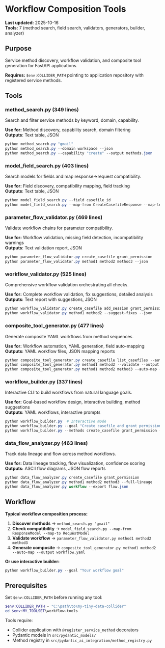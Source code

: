 # Workflow Composition Tools

**Last updated:** 2025-10-16  
**Tools:** 7 (method search, field search, validators, generators, builder, analyzer)

## Purpose

Service method discovery, workflow validation, and composite tool generation for FastAPI applications.

**Requires:** `$env:COLLIDER_PATH` pointing to application repository with registered service methods.

## Tools

### method_search.py (349 lines)
Search and filter service methods by keyword, domain, capability.

**Use for:** Method discovery, capability search, domain filtering  
**Outputs:** Text table, JSON

```powershell
python method_search.py "gmail"
python method_search.py --domain workspace --json
python method_search.py --capability "create" --output methods.json
```

### model_field_search.py (403 lines)
Search models for fields and map response→request compatibility.

**Use for:** Field discovery, compatibility mapping, field tracking  
**Outputs:** Text table, JSON

```powershell
python model_field_search.py --field casefile_id
python model_field_search.py --map-from CreateCasefileResponse --map-to UpdateCasefileRequest
```

### parameter_flow_validator.py (469 lines)
Validate workflow chains for parameter compatibility.

**Use for:** Workflow validation, missing field detection, incompatibility warnings  
**Outputs:** Text validation report, JSON

```powershell
python parameter_flow_validator.py create_casefile grant_permission
python parameter_flow_validator.py method1 method2 method3 --json
```

### workflow_validator.py (525 lines)
Comprehensive workflow validation orchestrating all checks.

**Use for:** Complete workflow validation, fix suggestions, detailed analysis  
**Outputs:** Text report with suggestions, JSON

```powershell
python workflow_validator.py create_casefile add_session grant_permission
python workflow_validator.py method1 method2 --suggest-fixes --json
```

### composite_tool_generator.py (477 lines)
Generate composite YAML workflows from method sequences.

**Use for:** Workflow automation, YAML generation, field auto-mapping  
**Outputs:** YAML workflow files, JSON mapping reports

```powershell
python composite_tool_generator.py create_casefile list_casefiles --auto-map
python composite_tool_generator.py method1 method2 --validate --output workflow.yaml
python composite_tool_generator.py method1 method2 method3 --auto-map --detailed
```

### workflow_builder.py (337 lines)
Interactive CLI to build workflows from natural language goals.

**Use for:** Goal-based workflow design, interactive building, method suggestions  
**Outputs:** YAML workflows, interactive prompts

```powershell
python workflow_builder.py  # Interactive mode
python workflow_builder.py --goal "Create casefile and grant permission"
python workflow_builder.py --methods create_casefile grant_permission --output workflow.yaml
```

### data_flow_analyzer.py (463 lines)
Track data lineage and flow across method workflows.

**Use for:** Data lineage tracking, flow visualization, confidence scoring  
**Outputs:** ASCII flow diagrams, JSON flow reports

```powershell
python data_flow_analyzer.py create_casefile grant_permission
python data_flow_analyzer.py method1 method2 method3 --full-lineage
python data_flow_analyzer.py workflow --export flow.json
```

## Workflow

**Typical workflow composition process:**

1. **Discover methods** → `method_search.py "gmail"` 
2. **Check compatibility** → `model_field_search.py --map-from ResponseModel --map-to RequestModel`
3. **Validate workflow** → `parameter_flow_validator.py method1 method2 method3`
4. **Generate composite** → `composite_tool_generator.py method1 method2 --auto-map --output workflow.yaml`

**Or use interactive builder:**

```powershell
python workflow_builder.py --goal "Your workflow goal"
```

## Prerequisites

Set `$env:COLLIDER_PATH` before running any tool:

```powershell
$env:COLLIDER_PATH = "C:\path\to\my-tiny-data-collider"
cd $env:MY_TOOLSET\workflow-tools
```

Tools require:
- Collider application with `@register_service_method` decorators
- Pydantic models in `src/pydantic_models/`
- Method registry in `src/pydantic_ai_integration/method_registry.py`

